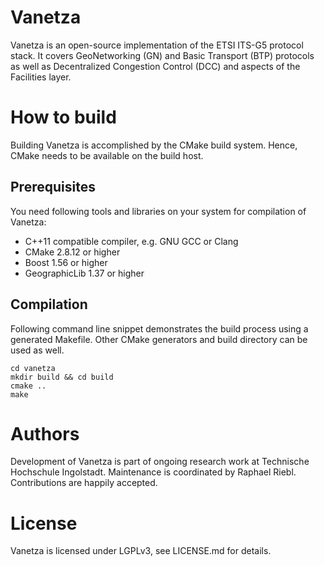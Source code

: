 # Vanetza

Vanetza is an open-source implementation of the ETSI ITS-G5 protocol stack. It covers GeoNetworking
(GN) and Basic Transport (BTP) protocols as well as Decentralized Congestion Control (DCC) and
aspects of the Facilities layer.

# How to build

Building Vanetza is accomplished by the CMake build system. Hence, CMake needs to be available on
the build host.

## Prerequisites

You need following tools and libraries on your system for compilation of Vanetza:

* C++11 compatible compiler, e.g. GNU GCC or Clang
* CMake 2.8.12 or higher
* Boost 1.56 or higher
* GeographicLib 1.37 or higher

## Compilation

Following command line snippet demonstrates the build process using a generated Makefile.
Other CMake generators and build directory can be used as well.

    cd vanetza
    mkdir build && cd build
    cmake ..
    make

# Authors

Development of Vanetza is part of ongoing research work at Technische Hochschule Ingolstadt.
Maintenance is coordinated by Raphael Riebl. Contributions are happily accepted.

# License

Vanetza is licensed under LGPLv3, see LICENSE.md for details.
